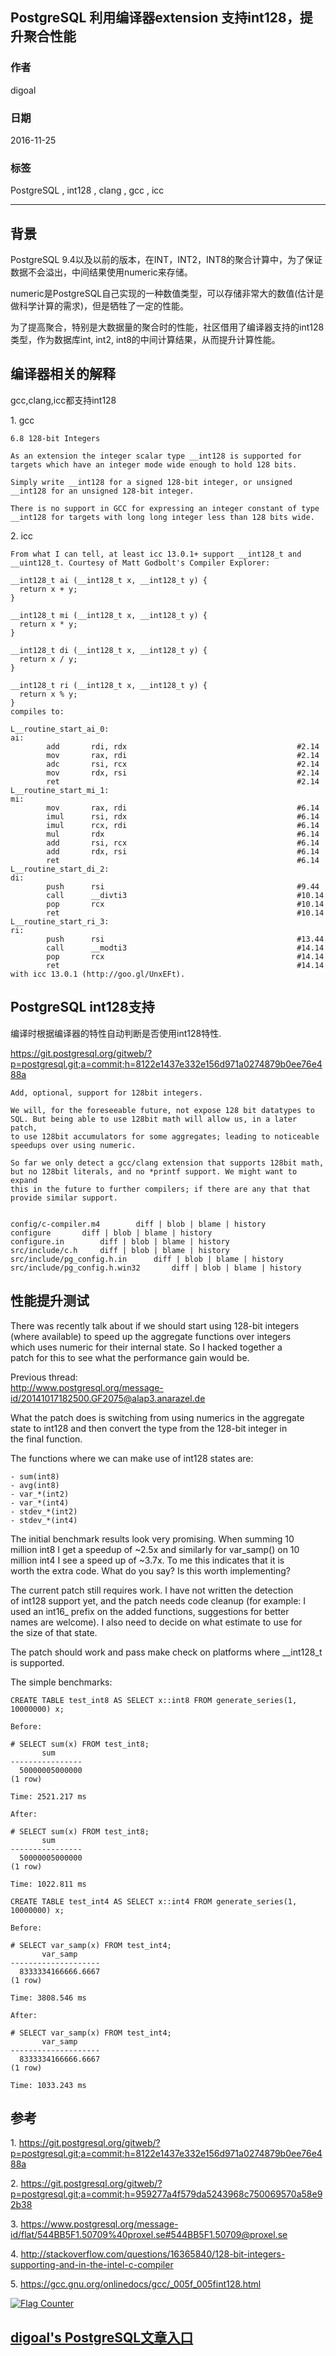 ## PostgreSQL 利用编译器extension 支持int128，提升聚合性能     
                                                          
### 作者                                                         
digoal                                                          
                                                          
### 日期                                                         
2016-11-25                                                              
                                                          
### 标签                                                        
PostgreSQL , int128 , clang , gcc , icc                                                                                                                       
                                                          
----                                                        
                     
## 背景    
PostgreSQL 9.4以及以前的版本，在INT，INT2，INT8的聚合计算中，为了保证数据不会溢出，中间结果使用numeric来存储。   
  
numeric是PostgreSQL自己实现的一种数值类型，可以存储非常大的数值(估计是做科学计算的需求)，但是牺牲了一定的性能。    
  
为了提高聚合，特别是大数据量的聚合时的性能，社区借用了编译器支持的int128类型，作为数据库int, int2, int8的中间计算结果，从而提升计算性能。   
   
## 编译器相关的解释
gcc,clang,icc都支持int128  
  
1\. gcc  
  
```
6.8 128-bit Integers

As an extension the integer scalar type __int128 is supported for targets which have an integer mode wide enough to hold 128 bits. 

Simply write __int128 for a signed 128-bit integer, or unsigned __int128 for an unsigned 128-bit integer. 

There is no support in GCC for expressing an integer constant of type __int128 for targets with long long integer less than 128 bits wide.
```
  
2\. icc  
  
```
From what I can tell, at least icc 13.0.1+ support __int128_t and __uint128_t. Courtesy of Matt Godbolt's Compiler Explorer:

__int128_t ai (__int128_t x, __int128_t y) {
  return x + y;
}

__int128_t mi (__int128_t x, __int128_t y) {
  return x * y;
}

__int128_t di (__int128_t x, __int128_t y) {
  return x / y;
}

__int128_t ri (__int128_t x, __int128_t y) {
  return x % y;
}
compiles to:

L__routine_start_ai_0:
ai:
        add       rdi, rdx                                      #2.14
        mov       rax, rdi                                      #2.14
        adc       rsi, rcx                                      #2.14
        mov       rdx, rsi                                      #2.14
        ret                                                     #2.14
L__routine_start_mi_1:
mi:
        mov       rax, rdi                                      #6.14
        imul      rsi, rdx                                      #6.14
        imul      rcx, rdi                                      #6.14
        mul       rdx                                           #6.14
        add       rsi, rcx                                      #6.14
        add       rdx, rsi                                      #6.14
        ret                                                     #6.14
L__routine_start_di_2:
di:
        push      rsi                                           #9.44
        call      __divti3                                      #10.14
        pop       rcx                                           #10.14
        ret                                                     #10.14
L__routine_start_ri_3:
ri:
        push      rsi                                           #13.44
        call      __modti3                                      #14.14
        pop       rcx                                           #14.14
        ret                                                     #14.14
with icc 13.0.1 (http://goo.gl/UnxEFt).
```
  
## PostgreSQL int128支持
编译时根据编译器的特性自动判断是否使用int128特性.  
  
https://git.postgresql.org/gitweb/?p=postgresql.git;a=commit;h=8122e1437e332e156d971a0274879b0ee76e488a  
  
```
Add, optional, support for 128bit integers.

We will, for the foreseeable future, not expose 128 bit datatypes to
SQL. But being able to use 128bit math will allow us, in a later patch,
to use 128bit accumulators for some aggregates; leading to noticeable
speedups over using numeric.

So far we only detect a gcc/clang extension that supports 128bit math,
but no 128bit literals, and no *printf support. We might want to expand
this in the future to further compilers; if there are any that that
provide similar support.


config/c-compiler.m4		diff | blob | blame | history
configure		diff | blob | blame | history
configure.in		diff | blob | blame | history
src/include/c.h		diff | blob | blame | history
src/include/pg_config.h.in		diff | blob | blame | history
src/include/pg_config.h.win32		diff | blob | blame | history
```
  
## 性能提升测试
There was recently talk about if we should start using 128-bit integers   
(where available) to speed up the aggregate functions over integers   
which uses numeric for their internal state. So I hacked together a   
patch for this to see what the performance gain would be.  
  
Previous thread:   
http://www.postgresql.org/message-id/20141017182500.GF2075@alap3.anarazel.de  
  
What the patch does is switching from using numerics in the aggregate   
state to int128 and then convert the type from the 128-bit integer in   
the final function.  
  
The functions where we can make use of int128 states are:  
  
```
- sum(int8)
- avg(int8)
- var_*(int2)
- var_*(int4)
- stdev_*(int2)
- stdev_*(int4)
```
  
The initial benchmark results look very promising. When summing 10   
million int8 I get a speedup of ~2.5x and similarly for var_samp() on 10   
million int4 I see a speed up of ~3.7x. To me this indicates that it is   
worth the extra code. What do you say? Is this worth implementing?  
  
The current patch still requires work. I have not written the detection   
of int128 support yet, and the patch needs code cleanup (for example: I   
used an int16_ prefix on the added functions, suggestions for better   
names are welcome). I also need to decide on what estimate to use for   
the size of that state.  
  
The patch should work and pass make check on platforms where __int128_t   
is supported.  
  
The simple benchmarks:  
  
```
CREATE TABLE test_int8 AS SELECT x::int8 FROM generate_series(1, 
10000000) x;

Before:

# SELECT sum(x) FROM test_int8;
       sum
----------------
  50000005000000
(1 row)

Time: 2521.217 ms

After:

# SELECT sum(x) FROM test_int8;
       sum
----------------
  50000005000000
(1 row)

Time: 1022.811 ms

CREATE TABLE test_int4 AS SELECT x::int4 FROM generate_series(1, 
10000000) x;

Before:

# SELECT var_samp(x) FROM test_int4;
       var_samp
--------------------
  8333334166666.6667
(1 row)

Time: 3808.546 ms

After:

# SELECT var_samp(x) FROM test_int4;
       var_samp
--------------------
  8333334166666.6667
(1 row)

Time: 1033.243 ms
```
  
## 参考
1\. https://git.postgresql.org/gitweb/?p=postgresql.git;a=commit;h=8122e1437e332e156d971a0274879b0ee76e488a  
  
2\. https://git.postgresql.org/gitweb/?p=postgresql.git;a=commit;h=959277a4f579da5243968c750069570a58e92b38  
  
3\. https://www.postgresql.org/message-id/flat/544BB5F1.50709%40proxel.se#544BB5F1.50709@proxel.se  
  
4\. http://stackoverflow.com/questions/16365840/128-bit-integers-supporting-and-in-the-intel-c-compiler  
  
5\. https://gcc.gnu.org/onlinedocs/gcc/_005f_005fint128.html  
  
    
             
         
  
<a rel="nofollow" href="http://info.flagcounter.com/h9V1"  ><img src="http://s03.flagcounter.com/count/h9V1/bg_FFFFFF/txt_000000/border_CCCCCC/columns_2/maxflags_12/viewers_0/labels_0/pageviews_0/flags_0/"  alt="Flag Counter"  border="0"  ></a>  
  
  
  
  
## [digoal's PostgreSQL文章入口](https://github.com/digoal/blog/blob/master/README.md "22709685feb7cab07d30f30387f0a9ae")
  
